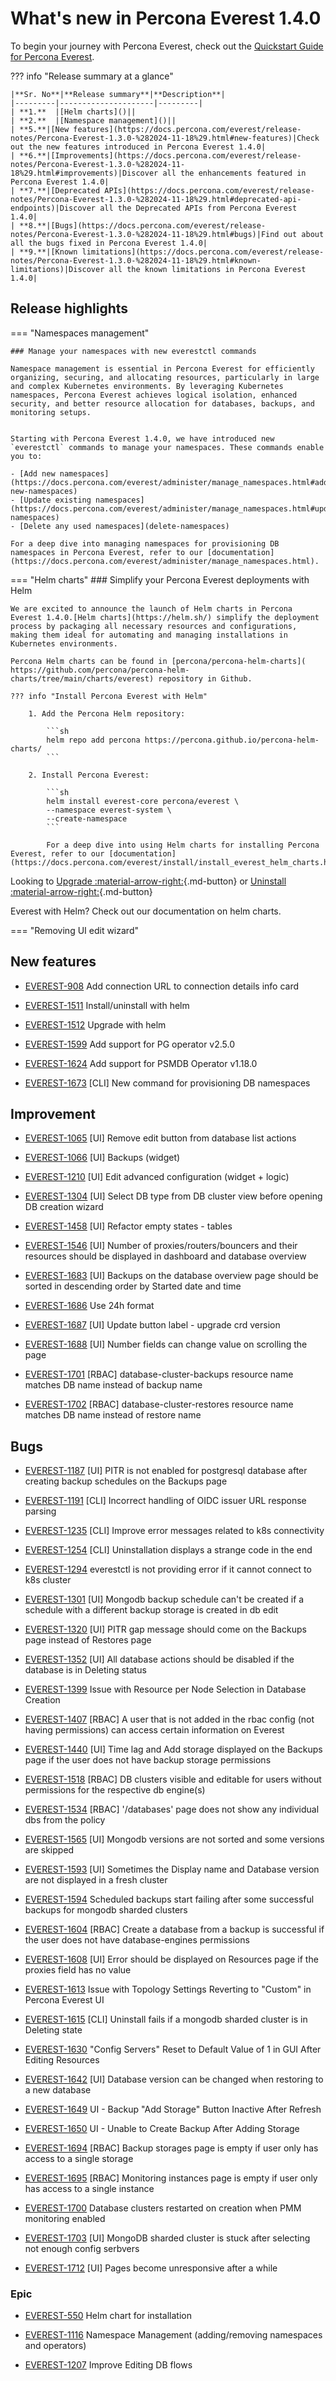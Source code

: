 # What's new in Percona Everest 1.4.0

To begin your journey with Percona Everest, check out the [Quickstart Guide for Percona Everest](../quickstart-guide/quick-install.md).


??? info "Release summary at a glance"

    |**Sr. No**|**Release summary**|**Description**|
    |---------|---------------------|---------|
    | **1.**  |[Helm charts]()||
    | **2.**  |[Namespace management]()||
    | **5.**|[New features](https://docs.percona.com/everest/release-notes/Percona-Everest-1.3.0-%282024-11-18%29.html#new-features)|Check out the new features introduced in Percona Everest 1.4.0|
    | **6.**|[Improvements](https://docs.percona.com/everest/release-notes/Percona-Everest-1.3.0-%282024-11-18%29.html#improvements)|Discover all the enhancements featured in Percona Everest 1.4.0|
    | **7.**|[Deprecated APIs](https://docs.percona.com/everest/release-notes/Percona-Everest-1.3.0-%282024-11-18%29.html#deprecated-api-endpoints)|Discover all the Deprecated APIs from Percona Everest 1.4.0|
    | **8.**|[Bugs](https://docs.percona.com/everest/release-notes/Percona-Everest-1.3.0-%282024-11-18%29.html#bugs)|Find out about all the bugs fixed in Percona Everest 1.4.0|
    | **9.**|[Known limitations](https://docs.percona.com/everest/release-notes/Percona-Everest-1.3.0-%282024-11-18%29.html#known-limitations)|Discover all the known limitations in Percona Everest 1.4.0|


## Release highlights    
    
=== "Namespaces management"

    ### Manage your namespaces with new everestctl commands

    Namespace management is essential in Percona Everest for efficiently organizing, securing, and allocating resources, particularly in large and complex Kubernetes environments. By leveraging Kubernetes namespaces, Percona Everest achieves logical isolation, enhanced security, and better resource allocation for databases, backups, and monitoring setups.


    Starting with Percona Everest 1.4.0, we have introduced new `everestctl` commands to manage your namespaces. These commands enable you to:
        
    - [Add new namespaces](https://docs.percona.com/everest/administer/manage_namespaces.html#add-new-namespaces)
    - [Update existing namespaces](https://docs.percona.com/everest/administer/manage_namespaces.html#update-namespaces)
    - [Delete any used namespaces](delete-namespaces)

    For a deep dive into managing namespaces for provisioning DB namespaces in Percona Everest, refer to our [documentation](https://docs.percona.com/everest/administer/manage_namespaces.html).

=== "Helm charts"
    ### Simplify your Percona Everest deployments with Helm

    We are excited to announce the launch of Helm charts in Percona Everest 1.4.0.[Helm charts](https://helm.sh/) simplify the deployment process by packaging all necessary resources and configurations, making them ideal for automating and managing installations in Kubernetes environments.

    Percona Helm charts can be found in [percona/percona-helm-charts]( https://github.com/percona/percona-helm-charts/tree/main/charts/everest) repository in Github.

    ??? info "Install Percona Everest with Helm"

        1. Add the Percona Helm repository:

            ```sh
            helm repo add percona https://percona.github.io/percona-helm-charts/
            ```

        2. Install Percona Everest:

            ```sh
            helm install everest-core percona/everest \
            --namespace everest-system \
            --create-namespace
            ```
        
            For a deep dive into using Helm charts for installing Percona Everest, refer to our [documentation](https://docs.percona.com/everest/install/install_everest_helm_charts.html).


Looking to [Upgrade :material-arrow-right:](https://docs.percona.com/everest/upgrade/upgrade_with_helm.html){.md-button} or [Uninstall :material-arrow-right:](https://docs.percona.com/everest/uninstall/uninstall_everest_helm.html){.md-button}

Everest with Helm? Check out our documentation on helm charts.


=== "Removing UI edit wizard"



## New features

- [EVEREST-908](https://perconadev.atlassian.net/browse/EVEREST-908) Add connection URL to connection details info card

- [EVEREST-1511](https://perconadev.atlassian.net/browse/EVEREST-1511) Install/uninstall with helm

- [EVEREST-1512](https://perconadev.atlassian.net/browse/EVEREST-1512) Upgrade with helm

- [EVEREST-1599](https://perconadev.atlassian.net/browse/EVEREST-1599) Add support for PG operator v2.5.0

- [EVEREST-1624](https://perconadev.atlassian.net/browse/EVEREST-1624) Add support for PSMDB Operator v1.18.0

- [EVEREST-1673](https://perconadev.atlassian.net/browse/EVEREST-1673) \[CLI\] New command for provisioning DB namespaces

## Improvement

- [EVEREST-1065](https://perconadev.atlassian.net/browse/EVEREST-1065) \[UI\] Remove edit button from database list actions

- [EVEREST-1066](https://perconadev.atlassian.net/browse/EVEREST-1066) \[UI\] Backups \(widget\)

- [EVEREST-1210](https://perconadev.atlassian.net/browse/EVEREST-1210) \[UI\] Edit advanced configuration \(widget \+ logic\)

- [EVEREST-1304](https://perconadev.atlassian.net/browse/EVEREST-1304) \[UI\] Select DB type from DB cluster view before opening DB creation wizard

- [EVEREST-1458](https://perconadev.atlassian.net/browse/EVEREST-1458) \[UI\] Refactor empty states - tables 

- [EVEREST-1546](https://perconadev.atlassian.net/browse/EVEREST-1546) \[UI\] Number of proxies/routers/bouncers and their resources should be displayed in dashboard and database overview

- [EVEREST-1683](https://perconadev.atlassian.net/browse/EVEREST-1683) \[UI\] Backups on the database overview page should be sorted in descending order by Started date and time


- [EVEREST-1686](https://perconadev.atlassian.net/browse/EVEREST-1686) Use 24h format

- [EVEREST-1687](https://perconadev.atlassian.net/browse/EVEREST-1687) \[UI\] Update button label - upgrade crd version

- [EVEREST-1688](https://perconadev.atlassian.net/browse/EVEREST-1688) \[UI\] Number fields can change value on scrolling the page

- [EVEREST-1701](https://perconadev.atlassian.net/browse/EVEREST-1701) \[RBAC\] database-cluster-backups resource name matches DB name instead of backup name

- [EVEREST-1702](https://perconadev.atlassian.net/browse/EVEREST-1702) \[RBAC\] database-cluster-restores resource name matches DB name instead of restore name

## Bugs

- [EVEREST-1187](https://perconadev.atlassian.net/browse/EVEREST-1187) \[UI\] PITR is not enabled for postgresql database after creating backup schedules on the Backups page

- [EVEREST-1191](https://perconadev.atlassian.net/browse/EVEREST-1191) \[CLI\] Incorrect handling of OIDC issuer URL response parsing

- [EVEREST-1235](https://perconadev.atlassian.net/browse/EVEREST-1235) \[CLI\] Improve error messages related to k8s connectivity

- [EVEREST-1254](https://perconadev.atlassian.net/browse/EVEREST-1254) \[CLI\] Uninstallation displays a strange code in the end

- [EVEREST-1294](https://perconadev.atlassian.net/browse/EVEREST-1294) everestctl is not providing error if it cannot connect to k8s cluster

- [EVEREST-1301](https://perconadev.atlassian.net/browse/EVEREST-1301) \[UI\] Mongodb backup schedule can't be created if a schedule with a different backup storage is created in db edit

- [EVEREST-1320](https://perconadev.atlassian.net/browse/EVEREST-1320) \[UI\] PITR gap message should come on the Backups page instead of Restores page

- [EVEREST-1352](https://perconadev.atlassian.net/browse/EVEREST-1352) \[UI\] All database actions should be disabled if the database is in Deleting status

- [EVEREST-1399](https://perconadev.atlassian.net/browse/EVEREST-1399) Issue with Resource per Node Selection in Database Creation

- [EVEREST-1407](https://perconadev.atlassian.net/browse/EVEREST-1407) \[RBAC\] A user that is not added in the rbac config \(not having permissions\) can access certain information on Everest

- [EVEREST-1440](https://perconadev.atlassian.net/browse/EVEREST-1440) \[UI\] Time lag and Add storage displayed on the Backups page if the user does not have backup storage permissions

- [EVEREST-1518](https://perconadev.atlassian.net/browse/EVEREST-1518) \[RBAC\] DB clusters visible and editable for users without permissions for the respective db engine\(s\)

- [EVEREST-1534](https://perconadev.atlassian.net/browse/EVEREST-1534) \[RBAC\] '/databases' page does not show any individual dbs from the policy

- [EVEREST-1565](https://perconadev.atlassian.net/browse/EVEREST-1565) \[UI\] Mongodb versions are not sorted and some versions are skipped

- [EVEREST-1593](https://perconadev.atlassian.net/browse/EVEREST-1593) \[UI\] Sometimes the Display name and Database version are not displayed in a fresh cluster

- [EVEREST-1594](https://perconadev.atlassian.net/browse/EVEREST-1594) Scheduled backups start failing after some successful backups for mongodb sharded clusters

- [EVEREST-1604](https://perconadev.atlassian.net/browse/EVEREST-1604) \[RBAC\] Create a database from a backup is successful if the user does not have database-engines permissions

- [EVEREST-1608](https://perconadev.atlassian.net/browse/EVEREST-1608) \[UI\] Error should be displayed on Resources page if the proxies field has no value


- [EVEREST-1613](https://perconadev.atlassian.net/browse/EVEREST-1613) Issue with Topology Settings Reverting to "Custom" in Percona Everest UI

- [EVEREST-1615](https://perconadev.atlassian.net/browse/EVEREST-1615) \[CLI\] Uninstall fails if a mongodb sharded cluster is in Deleting state

- [EVEREST-1630](https://perconadev.atlassian.net/browse/EVEREST-1630) "Config Servers" Reset to Default Value of 1 in GUI After Editing Resources

- [EVEREST-1642](https://perconadev.atlassian.net/browse/EVEREST-1642) \[UI\] Database version can be changed when restoring to a new database

- [EVEREST-1649](https://perconadev.atlassian.net/browse/EVEREST-1649) UI - Backup "Add Storage" Button Inactive After Refresh

- [EVEREST-1650](https://perconadev.atlassian.net/browse/EVEREST-1650) UI - Unable to Create Backup After Adding Storage


- [EVEREST-1694](https://perconadev.atlassian.net/browse/EVEREST-1694) \[RBAC\] Backup storages page is empty if user only has access to a single storage

- [EVEREST-1695](https://perconadev.atlassian.net/browse/EVEREST-1695) \[RBAC\] Monitoring instances page is empty if user only has access to a single instance

- [EVEREST-1700](https://perconadev.atlassian.net/browse/EVEREST-1700) Database clusters restarted on creation when PMM monitoring enabled

- [EVEREST-1703](https://perconadev.atlassian.net/browse/EVEREST-1703) \[UI\] MongoDB sharded cluster is stuck after selecting not enough config serbvers

- [EVEREST-1712](https://perconadev.atlassian.net/browse/EVEREST-1712) \[UI\] Pages become unresponsive after a while


### Epic

- [EVEREST-550](https://perconadev.atlassian.net/browse/EVEREST-550) Helm chart for installation

- [EVEREST-1116](https://perconadev.atlassian.net/browse/EVEREST-1116) Namespace Management \(adding/removing namespaces and operators\)

- [EVEREST-1207](https://perconadev.atlassian.net/browse/EVEREST-1207) Improve Editing DB flows